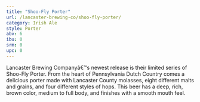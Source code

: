 ```yaml
---
title: "Shoo-Fly Porter"
url: /lancaster-brewing-co/shoo-fly-porter/
category: Irish Ale
style: Porter
abv: 6
ibu: 0
srm: 0
upc: 0
---
```

Lancaster Brewing Companyâ€™s newest release is their limited series of Shoo-Fly Porter. From the heart of Pennsylvania Dutch Country comes a delicious porter made with Lancaster County molasses, eight different malts and grains, and four different styles of hops. This beer has a deep, rich, brown color, medium to full body, and finishes with a smooth mouth feel.
